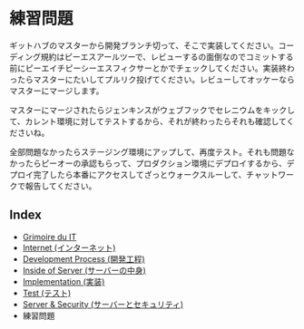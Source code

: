 # 練習問題
ギットハブのマスターから開発ブランチ切って、そこで実装してください。コーディング規約はピーエスアールツーで、レビューするの面倒なのでコミットする前にピーエイチピーシーエスフィクサーとかでチェックしてください。実装終わったらマスターにたいしてプルリク投げてください。レビューしてオッケーならマスターにマージします。

マスターにマージされたらジェンキンスがウェブフックでセレニウムをキックして、カレント環境に対してテストするから、それが終わったらそれも確認してくださいね。

全部問題なかったらステージング環境にアップして、再度テスト。それも問題なかったらピーオーの承認もらって、プロダクション環境にデプロイするから、デプロイ完了したら本番にアクセスしてざっとウォークスルーして、チャットワークで報告してください。


## Index
- [Grimoire du IT](../itwords.md)
- [Internet (インターネット)](./internet.md)
- [Development Process (開発工程)](./process.md)
- [Inside of Server (サーバーの中身)](./server.md)
- [Implementation (実装)](./implement.md)
- [Test (テスト)](./test.md)
- [Server & Security (サーバーとセキュリティ)](./security.md)
- 練習問題
